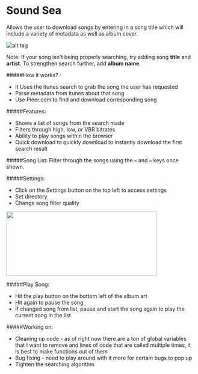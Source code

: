# Sound Sea

Allows the user to download songs by entering in a song title which will include a variety of metadata as well as album cover.

![alt tag](https://raw.github.com/sacert/SoundSea/master/SoundSeaDemo.gif)

Note: If your song isn't being properly searching, try adding song **title** and **artist**. To strengthen search further, add **album name**.

#####How it works? :
   - It Uses the itunes search to grab the song the user has requested
   - Parse metadata from itunes about that song
   - Use Pleer.com to find and download corresponding song
   
#####Features:
   - Shows a list of songs from the search made
   - Filters through high, low, or VBR bitrates
   - Ability to play songs within the browser
   - Quick download to quickly download to instantly download the first search result

#####Song List:
Filter through the songs using the `<` and `>` keys once shown.

#####Settings:
   - Click on the Settings button on the top left to access settings
   - Set directory
   - Change song filter quality
   
<img src="https://raw.github.com/sacert/SoundSea/master/SettingsWindow.png" width="400" height="171"/>

#####Play Song:
   - Hit the play button on the bottom left of the album art
   - Hit again to pause the song
   - If changed song from list, pause and start the song again to play the current song in the list

#####Working on:
   - Cleaning up code - as of right now there are a ton of global variables that I want to remove and lines of code that are called multiple times, it is best to make functions out of them
   - Bug fixing - need to play around with it more for certain bugs to pop up
   - Tighten the searching algorithm
   
   
